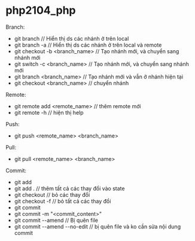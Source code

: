 # php2104_php

Branch:
- git branch // Hiển thị ds các nhánh ở trên local
- git branch -a // Hiển thị ds các nhánh ở trên local và remote
- git checkout -b <branch_name> // Tạo nhánh mới, và chuyển sang nhánh mới
- git switch -c <branch_name> // Tạo nhánh mới, và chuyển sang nhánh mới
- git branch <branch_name> // Tạo nhánh mới và vẫn ở nhánh hiện tại
- git checkout <branch_name> // chuyển nhánh

Remote:
- git remote add <remote_name> <url> // thêm remote mới
- git remote -h // hiện thị help

Push:
- git push <remote_name> <branch_name>

Pull:
- git pull <remote_name> <branch_name>

Commit:
- git add <path>
- git add . // thêm tất cả các thay đổi vào state
- git checkout <path> // bỏ các thay đổi
- git checkout -f // bỏ tất cả các thay đổi
- git commit 
- git commit -m "<commit_content>"
- git commit --amend // Bị quên file
- git commit --amend --no-edit // bị quên file và ko cần sửa nội dung commit